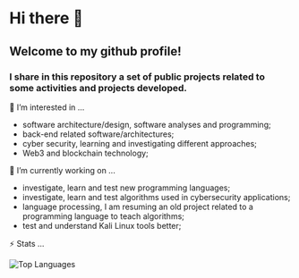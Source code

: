 # Hi there 👋

## Welcome to my github profile! 

### I share in this repository a set of public projects related to some activities and projects developed.  


🤔 I’m interested in ...
- software architecture/design, software analyses and programming;
- back-end related software/architectures;
- cyber security, learning and investigating different approaches;
- Web3 and blockchain technology;


🔭 I’m currently working on ...
- investigate, learn and test new programming languages;
- investigate, learn and test algorithms used in cybersecurity applications;
- language processing, I am resuming an old project related to a programming language to teach algorithms;
- test and understand Kali Linux tools better;


⚡ Stats ...

![Top Languages](https://github-readme-stats.vercel.app/api/top-langs/?username=pinjoa&layout=donut&theme=tokyonight)


<!--
**pinjoa/pinjoa** is a ✨ _special_ ✨ repository because its `README.md` (this file) appears on your GitHub profile.

Here are some ideas to get you started:

- 🔭 I’m currently working on ...
- 👯 I’m looking to collaborate on ...
- 🤔 I’m looking for help with ...
- 💬 Ask me about ...
- 📫 How to reach me: ...
- 😄 Pronouns: ...
- ⚡ Fun fact: ...
-->
